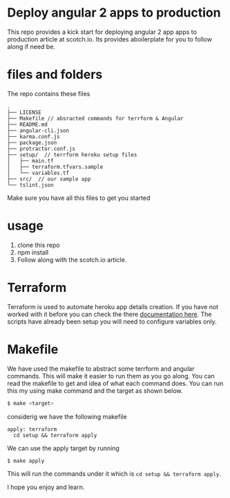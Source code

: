 # Deploy angular 2 apps to production
This repo provides a kick start for deploying angular 2 app apps to production article at scotch.io. Its provides aboilerplate for you to follow along if need be.

# files and folders
The repo contains these files
```
.
├── LICENSE
├── Makefile // absracted commands for terrform & Angular
├── README.md
├── angular-cli.json
├── karma.conf.js
├── package.json
├── protractor.conf.js
├── setup/  // terrform heroku setup files
│   ├── main.tf 
│   ├── terraform.tfvars.sample
│   └── variables.tf
├── src/  // our sample app
└── tslint.json
```
Make sure you have all this files to get you started

# usage
1. clone this repo
2. npm install
3. Follow along with the scotch.io article.

# Terraform
Terraform is used to automate heroku app details creation. If you have not worked with it before you can check the there [documentation here](https://www.terraform.io/docs/providers/heroku/index.html). The scripts have already been setup you will need to configure variables only.

# Makefile
We have used the makefile to abstract some terrform and angular commands. This will make it easier to run them as you go along. You can read the makefile to get and idea of what each command does. You can run this my using make command and the target as shown below.
```bash
$ make <target>
```
considerig we have the following makefile

```
apply: terraform
  cd setup && terraform apply
```
We can use the apply target by running
```
$ make apply

```
This will run the commands under it which is `cd setup && terraform apply`.

I hope you enjoy and learn.


